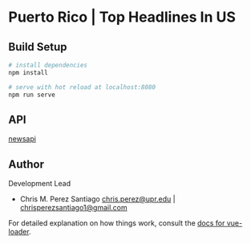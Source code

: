 # Puerto Rico | Top Headlines In US

## Build Setup

``` bash
# install dependencies
npm install

# serve with hot reload at localhost:8080
npm run serve
```

**API**
----------------
[newsapi](https://newsapi.org)


**Author**
-----------------
Development Lead

 - Chris M. Perez Santiago   chris.perez@upr.edu | chrisperezsantiago1@gmail.com

For detailed explanation on how things work, consult the [docs for vue-loader](http://vuejs.github.io/vue-loader).
